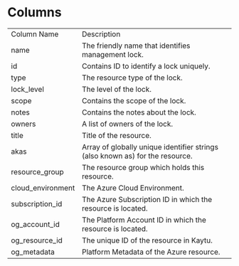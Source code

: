 # Columns  

<table>
	<tr><td>Column Name</td><td>Description</td></tr>
	<tr><td>name</td><td>The friendly name that identifies management lock.</td></tr>
	<tr><td>id</td><td>Contains ID to identify a lock uniquely.</td></tr>
	<tr><td>type</td><td>The resource type of the lock.</td></tr>
	<tr><td>lock_level</td><td>The level of the lock.</td></tr>
	<tr><td>scope</td><td>Contains the scope of the lock.</td></tr>
	<tr><td>notes</td><td>Contains the notes about the lock.</td></tr>
	<tr><td>owners</td><td>A list of owners of the lock.</td></tr>
	<tr><td>title</td><td>Title of the resource.</td></tr>
	<tr><td>akas</td><td>Array of globally unique identifier strings (also known as) for the resource.</td></tr>
	<tr><td>resource_group</td><td>The resource group which holds this resource.</td></tr>
	<tr><td>cloud_environment</td><td>The Azure Cloud Environment.</td></tr>
	<tr><td>subscription_id</td><td>The Azure Subscription ID in which the resource is located.</td></tr>
	<tr><td>og_account_id</td><td>The Platform Account ID in which the resource is located.</td></tr>
	<tr><td>og_resource_id</td><td>The unique ID of the resource in Kaytu.</td></tr>
	<tr><td>og_metadata</td><td>Platform Metadata of the Azure resource.</td></tr>
</table>
